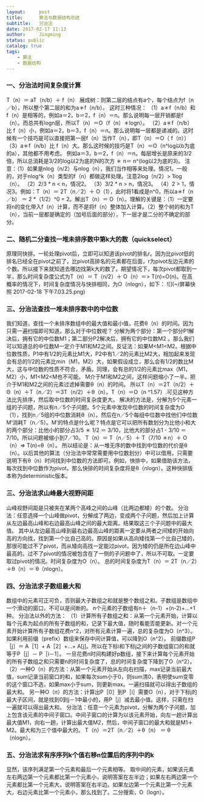 ```yaml
---
layout:     post
title:      算法与数据结构总结
subtitle:   分治法
date: 2017-02-17 11:13
author:     Jingming
status: public
catalog: true
tags:
    - 算法
    - 数据结构
---
```


### 一、分治法时间复杂度计算
T（n）＝ aT（n/b）＋ f（n）
展成树：则第二层的结点有a个，每个结点为f（n／b），所以整个第二层的和为a＊f（n/b）。
这时三种情况：
（1）a＊f（n/b）和 f（n）是相等的，例如a＝2，b＝2，f（n）＝n。那么说明每一层开销都是f（n）。而总共有logn层，所以T（n）＝O（f（n）＊logn）。
（2）a＊f（n/b）比 f（n）小，例如a＝2，b＝3，f（n）＝n。那么说明每一层都是递减的。这时候有一个技巧是可以直接把第一层f（n）当作T（n），即T（n）＝O（ f（n））
（3）a＊f（n/b）比 f（n）大。那么这时候的技巧是T（n）＝O（n^log以b为底的a），其他都不用考虑。 例如a＝3，b＝2，f（n）＝n。每层增长是原来的3/2倍，所以总消耗是3/2的log以2为底的N的次方 ＊ n＝ n^(log以2为底的3)。
注意：（1）如果是nlog（n/2）与nlog（n），我们当作相等来处理。情况1。一般的，对于nlog^k（n）类型的f（n）都做这样处理。注意2log（n/2）> 1log（n）。
（2）2/3 * n < n，情况2。
（3）3/2 * n > n，情况3。
（4）2 > 1，情况3。例如：T（n）＝ 2T（n／2）＋ O（1），此时将1看成是n^0，所以a＊f（n／b） ＝ 2 *（1/2）^0 = 2。解出T（n）＝ O（n）。理解的关键是：（1）一定要将n的变化带入f（n）计算，而不是将f（n）整体加入计算。（2）整个树的和为T（n），当前一层都是确定的（加号后面的部分），下一层才是二分的不确定的部分。
### 二、随机二分查找一堆未排序数中第k大的数（quickselect）
原理同快排。一轮处理pivot后，立即可以知道该pivot的排名r。因为比pivot低的排名已经全在pivot之前了，比pivot高排名的元素都在后面，r为pivot左边元素的个数。所以接下来就知道去哪边找第k大的数了。期望情况下，每次pivot都取到一半，那么时间复杂度公式为T（n）＝ T（n/2）＋ O（n）＝> T(n)=O(n)。在高概率的情况下，时间复杂度情况与快排相同，为O（nlogn），如下：
![](~/屏幕快照 2017-02-18 下午7.03.25.png)
### 三、分治法查找一堆未排序数中的中位数
我们知道，查找一个未排序数组中的最大值和最小值，花费θ（n）的时间。因为只需一遍扫描即可知道。那么对于中位数呢？
分解为两个部分：第一个部分P1解决后，拥有它的中位数M1；第二部分P2解决后，拥有它的中位数M2 。那么我们可以知道总的中位数M一定介于M1和M2之间。反证法：如果M<M1<M2。根据中位数性质，P1中有1/2的元素比M1大，P2中有1／2的元素比M2大，相加起来发现会有总的1/2的元素比min（M1，M2）大，如果假设成立，那么会有1/2的数比M大，这与中位数的性质不符合，矛盾。同理，会有总的1/2的元素比max（M1，M2）小，M1<M2<M也不可能。
M介于M1和M2之间，这样问题缩小了一半。把介于M1和M2之间的元素过滤掉需要θ（n）的时间。
所以T（n）＝2T（n/2）＋ Θ（n）＋T（n／2）＝3T（n/2）＋θ（n）。T（n）＝O（n ^1.57）.可见这种方法比先排序，然后取中位数的时间复杂度更大。
解决的方法是，分解为5个元素一组的子问题，所以有n／5个子问题。5个元素中发现中位数的时间复杂度为O（1），找到n／5组的中位数消耗θ（n）。然后在n／5个每组中位数中找他们中位数M‘消耗T（n／5）。M’的特点是什么呢？特点是它可以把所有数划分为比他小和大的两个部分：比他小的部分占3/5 ＊ 1/2 ＝ 3/10，比他大的部分占1 - 3/10 ＝ 7/10。所以问题被缩小到7／10。 T（n）＝ T（n／5）＋ T（7/10 ＊n）＋ O（n）=> T(n)=θ（n）。
所以结论是：从一堆无序的数中找到中位数的代价是θ（n）。以后其他的算法（分治法中常常需要用中位数划分）中可以借用，只需要说明下有θ（n）时间找到中位数的方法即可。例如，快排中，如果借助该方法，每次找到中位数作为pivot，那么快排的时间复杂度将是θ（nlogn）。这种快排版本称为deterministic版本。
### 三、分治法求山峰最大视野间距
山峰视野间距是只被夹在某两个高峰之间的山峰（比两边都矮）的个数。
分治法：任意选择一个山峰做pivot，分解成了两边，变成两个子问题，然后加上计算从左边最高山峰和右边最高山峰之间的最大距离。结果取这三个子问题中的最大值。
其中从左边最高山峰到最右边最高山峰的距离一定要从两者之间矮的开始向高的方向找，找到第一个比自己高的。原因是如果从高向矮找第一个比自己矮的，那很可能过不了pivot，而从矮向高找一定能过pivot，因为矮的仍是所在边山峰中最高的。过不了pivot的情况被包含在了一侧的子问题中了，所以不可取。一定要取过pivot的情况。时间复杂度为O（n）。
总的时间复杂度为T（n）＝ 2T（n／2）＋θ（n）＝ θ（nlogn）。
### 四、分治法求子数组最大和
数组中的元素可正可负，否则最大子数组之和就是整个数组之和。子数组是数组中一个滑动的窗口，不可以是间断的。
n个元素的子数组有n＋（n-1）+(n-2)+...+1 种。
分治法以外的方法：
（1）计算所有子数组之和：从第一个元素开始，计算以每个元素为起点的所有子数组的和，记录下最大值，随时看能否能更新。对一个元素开始计算所有子数组花费n^2，对所有元素计算一遍，总的复杂度为O（n^3）。如果利用前缀（prefix）数组来保存中间计算值，可以降到O（n^2）。
前缀数组P［j］＝ A［1］+ A［2］+...+ A[j]。所以在下标i和下标j之间的子数组窗口的和就等于P［j］－ P［i－1］。 一旦花费n时间构建好p数组，接下来计算每个元素开始的所有子数组之和只需要n的时间复杂度了，总的时间复杂度下降到了O（n^2）。
（2）一种O（n）的方法：从第一个元素开始从左向右扫描，max记录当前最大值，sum记录当前窗口的和，如果每次sum小于0，则sum清0，表明使sum变零的这个窗口不选，如果max小于sum，则更新max。一遍扫描就可以得出子数组的最大和。
另一种O（n）的方法：计算出P［0］到P［i］需要O（n），对于下标j的最大子区间，就是找到0到j－1中最小的，用P［j］减去最小值。这样，只需在扫一遍就可以得出最大和。
分治法：任意一个元素为pivot，分解为两个子问题，加上包含该元素的中间子窗口。中间子窗口的计算为以该元素开始，向左一趟计算出最大值M1，向右一趟，计算出最大值M2，然后，中间子窗口的最大和就是M1＋M2。最大和为三个值中最大的。
T（n）＝2T（n／2）＋θ（n） ＝ θ（nlogn）。
### 五、分治法求有序序列k个值右移n位置后的序列中的k
显然，该序列满足第一个元素和最后一个元素相等。
取中间的元素，如果该元素左右两边第一个元素都比第一个元素小，说明答案在左半边；如果左右两边第一个元素都比第一个元素大，说明答案在右半边。如果左边第一个元素比第一个元素大，右边元素比第一个元素小，那么找到了。二分搜索，O（logn）。
